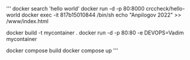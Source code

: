 '''
docker search 'hello world'
docker run -d -p 80:8000 crccheck/hello-world
docker exec -it 817b15010844 /bin/sh
echo "Anpilogov 2022" >> /www/index.html 

docker build -t mycontainer .
docker run -d -p 80:80 -e DEVOPS=Vadim mycontainer

docker compose build
docker compose up
'''
